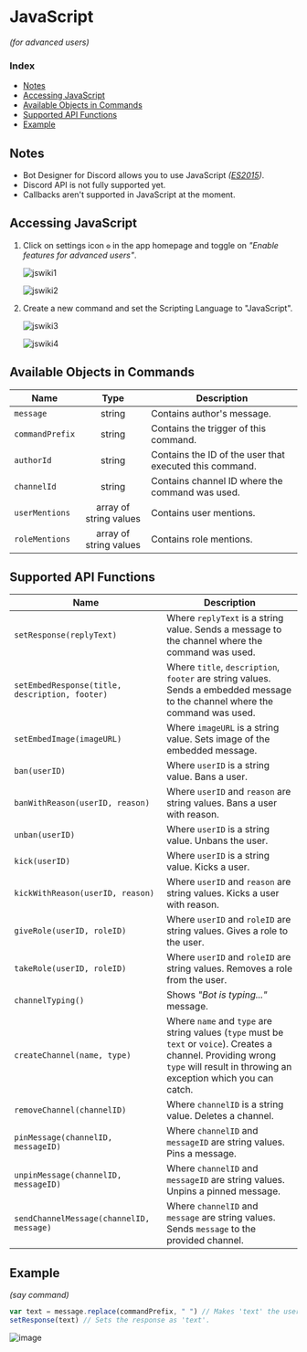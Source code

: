 # JavaScript
*(for advanced users)*

### Index
- [Notes](#notes)
- [Accessing JavaScript](#accessing-javascript)
- [Available Objects in Commands](#available-objects-in-commands)
- [Supported API Functions](#supported-api-functions)
- [Example](#example)

## Notes
- Bot Designer for Discord allows you to use JavaScript *([ES2015](https://www.w3schools.com/Js/js_es6.asp))*.
- Discord API is not fully supported yet.
- Callbacks aren't supported in JavaScript at the moment.

## Accessing JavaScript
1. Click on settings icon `⚙️` in the app homepage and toggle on _"Enable features for advanced users"_.

    ![jswiki1](https://user-images.githubusercontent.com/69215413/122846929-e01f9d00-d2d4-11eb-9e76-80981877b6ab.png)

    ![jswiki2](https://user-images.githubusercontent.com/69215413/122846695-67204580-d2d4-11eb-8cfd-a3c679c66ca0.png)

2. Create a new command and set the Scripting Language to "JavaScript".

     ![jswiki3](https://user-images.githubusercontent.com/69215413/122846765-87e89b00-d2d4-11eb-84d9-72706b2fd466.png)

     ![jswiki4](https://user-images.githubusercontent.com/69215413/122846781-92a33000-d2d4-11eb-9ef7-c645e48e1dc7.png)

## Available Objects in Commands
Name      | Type       | Description
----------|:----------:|----------
| `message` | string | Contains author's message.
| `commandPrefix` | string | Contains the trigger of this command.
| `authorId` | string | Contains the ID of the user that executed this command. 
| `channelId` | string | Contains channel ID where the command was used.
| `userMentions` | array of string values | Contains user mentions.
| `roleMentions` | array of string values | Contains role mentions.

## Supported API Functions
Name      |Description
----------|----------
| `setResponse(replyText)` | Where `replyText` is a string value. Sends a message to the channel where the command was used.
| `setEmbedResponse(title, description, footer)` | Where `title`, `description`, `footer` are string values. Sends a embedded message to the channel where the command was used.
| `setEmbedImage(imageURL)` | Where `imageURL` is a string value. Sets image of the embedded message.
| `ban(userID)`|  Where `userID` is a string value. Bans a user.
| `banWithReason(userID, reason)` | Where `userID` and `reason` are string values. Bans a user with reason.
| `unban(userID)` | Where `userID` is a string value. Unbans the user.
| `kick(userID)` |  Where `userID` is a string value. Kicks a user.
| `kickWithReason(userID, reason)` | Where `userID` and `reason` are string values. Kicks a user with reason.
| `giveRole(userID, roleID)` | Where `userID` and `roleID` are string values. Gives a role to the user.
| `takeRole(userID, roleID)` | Where `userID` and `roleID` are string values. Removes a role from the user.
| `channelTyping()` | Shows *"Bot is typing..."* message.
| `createChannel(name, type)` | Where `name` and `type` are string values (`type` must be `text` or `voice`). Creates a channel. Providing wrong `type` will result in throwing an exception which you can catch.
| `removeChannel(channelID)` | Where `channelID` is a string value. Deletes a channel.
| `pinMessage(channelID, messageID)` | Where `channelID` and `messageID` are string values. Pins a message.
| `unpinMessage(channelID, messageID)` | Where `channelID` and `messageID` are string values. Unpins a pinned message.
| `sendChannelMessage(channelID, message)` | Where `channelID` and `message` are string values. Sends `message` to the provided channel. 

## Example
*(say command)*
```js
var text = message.replace(commandPrefix, " ") // Makes 'text' the user's message without the command trigger.
setResponse(text) // Sets the response as 'text'.
```
![image](https://user-images.githubusercontent.com/69215413/122844455-b748d900-d2cf-11eb-9bf5-9887b2323295.png)


